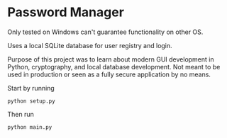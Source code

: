 # Password Manager

Only tested on Windows can't guarantee functionality on other OS.

Uses a local SQLite database for user registry and login.

Purpose of this project was to learn about modern GUI development in Python, cryptography, and local database development. Not meant to be used in production or seen as a fully secure application by no means.

Start by running
```
python setup.py
```
Then run
```
python main.py
```
